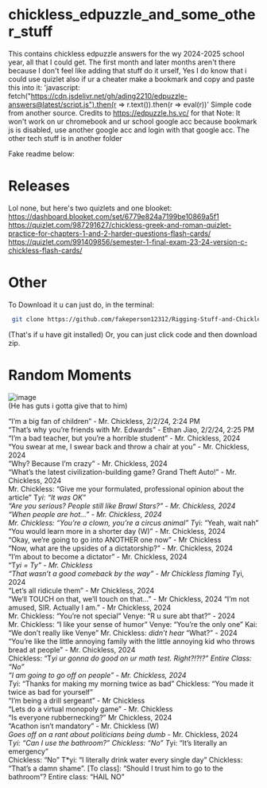 # chickless_edpuzzle_and_some_other_stuff
This contains chickless edpuzzle answers for the wy 2024-2025 school year, all that I could get. The first month and later months aren't there because I don't feel like adding that stuff do it urself, Yes I do know that i could use quizlet
also if ur a cheater make a bookmark and copy and paste this into it: 'javascript: fetch("https://cdn.jsdelivr.net/gh/ading2210/edpuzzle-answers@latest/script.js").then(r => r.text()).then(r => eval(r))' Simple code from another source. Credits to https://edpuzzle.hs.vc/ for that
Note: It won't work on ur chromebook and ur school google acc because bookmark js is disabled, use another google acc and login with that google acc. 
The other tech stuff is in another folder

Fake readme below:
# Releases
Lol none, but here's two quizlets and one blooket:
https://dashboard.blooket.com/set/6779e824a7199be10869a5f1  
https://quizlet.com/987291627/chickless-greek-and-roman-quizlet-practice-for-chapters-1-and-2-harder-questions-flash-cards/  
https://quizlet.com/991409856/semester-1-final-exam-23-24-version-c-chickless-flash-cards/  

# Other
To Download it u can just do, in the terminal:
```bash
 git clone https://github.com/fakeperson12312/Rigging-Stuff-and-Chickless-Assignments.git
```
(That's if u have git installed)
Or, you can just click code and then download zip. 
# Random Moments
![image](https://github.com/user-attachments/assets/42d2e545-c12c-4eaf-b081-e6fef57de58b)  
(He has guts i gotta give that to him)
  
“I’m a big fan of children” - Mr. Chickless, 2/2/24, 2:24 PM  
“That’s why you’re friends with Mr. Edwards” - Ethan Jiao, 2/2/24, 2:25 PM  
“I’m a bad teacher, but you’re a horrible student” - Mr. Chickless, 2024  
“You swear at me, I swear back and throw a chair at you” - Mr. Chickless, 2024  
“Why? Because I’m crazy” - Mr. Chickless, 2024  
“What’s the latest civilization-building game? Grand Theft Auto!” - Mr. Chickless, 2024  
Mr. Chickless: “Give me your formulated, professional opinion about the article” T*yi: “It was OK”  
“Are you serious? People still like Brawl Stars?” - Mr. Chickless, 2024  
“When people are hot…” - Mr. Chickless, 2024  
Mr. Chickless: “You’re a clown, you’re a circus animal” T*yi: “Yeah, wait nah”  
“You would learn more in a shorter day (W)” - Mr. Chickless, 2024  
“Okay, we’re going to go into ANOTHER one now” - Mr Chickless  
“Now, what are the upsides of a dictatorship?” - Mr. Chickless, 2024  
“I’m about to become a dictator” - Mr. Chickless, 2024  
“T*yi = Ty” - Mr. Chickless  
“That wasn’t a good comeback by the way” - Mr Chickless flaming T*yi, 2024  
“Let’s all ridicule them” - Mr Chickless, 2024  
“We’ll TOUCH on that, we’ll touch on that…” - Mr Chickless, 2024 
“I’m not amused, SIR. Actually I am.” - Mr Chickless, 2024  
Mr. Chickless: “You’re not special” Venye: “R u sure abt that?” - 2024  
Mr. Chickless: “I like your sense of humor” Venye: “You’re the only one” Kai: “We don’t really like Venye” Mr. Chickless: *didn’t hear* “What?” - 2024  
“You’re like the little annoying family with the little annoying kid who throws bread at people” - Mr. Chickless, 2024  
Chickless: “T*yi ur gonna do good on ur math test. Right?!?!?” Entire Class: “No”  
“I am going to go off on people” - Mr. Chickless, 2024  
T*yi: “Thanks for making my morning twice as bad” Chickless: “You made it twice as bad for yourself”  
“I’m being a drill sergeant” - Mr Chickless  
“Lets do a virtual monopoly game” - Mr. Chickless  
“Is everyone rubbernecking?” Mr Chickless, 2024  
“Acathon isn’t mandatory” - Mr. Chickless (W)  
*Goes off on a rant about politicians being dumb* - Mr. Chickless, 2024  
T*yi: “Can I use the bathroom?” Chickless: “No” T*yi: “It’s literally an emergency”   
Chickless: “No” T*yi: “I literally drink water every single day” Chickless: “That’s a damn shame”. [To class]: “Should I trust him to go to the bathroom”? Entire class: “HAIL NO”  
